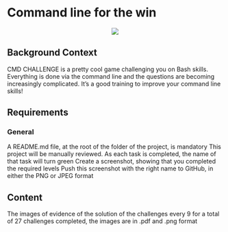 # Command line for the win


<div align="center">
<img src="https://pbs.twimg.com/media/E6cLWamWEAUPOd3?format=jpg&name=4096x4096"/>
</div>


## Background Context

CMD CHALLENGE is a pretty cool game challenging you on Bash skills. Everything is done via the command line and the questions are becoming increasingly complicated. It’s a good training to improve your command line skills!

## Requirements
### General

A README.md file, at the root of the folder of the project, is mandatory
This project will be manually reviewed.
As each task is completed, the name of that task will turn green
Create a screenshot, showing that you completed the required levels
Push this screenshot with the right name to GitHub, in either the PNG or JPEG format

## Content

The images of evidence of the solution of the challenges every 9 for a total of 27 challenges completed, the images are in .pdf and .png format
